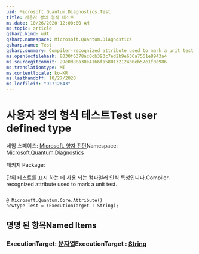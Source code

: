 ```yaml
---
uid: Microsoft.Quantum.Diagnostics.Test
title: 사용자 정의 형식 테스트
ms.date: 10/26/2020 12:00:00 AM
ms.topic: article
qsharp.kind: udt
qsharp.namespace: Microsoft.Quantum.Diagnostics
qsharp.name: Test
qsharp.summary: Compiler-recognized attribute used to mark a unit test.
ms.openlocfilehash: 8030f6378ac0cb393c7ed2b9e636a7561e8943a4
ms.sourcegitcommit: 29e0d88a30e4166fa580132124b0eb57e1f0e986
ms.translationtype: MT
ms.contentlocale: ko-KR
ms.lasthandoff: 10/27/2020
ms.locfileid: "92712643"
---
```

# <a name="test-user-defined-type"></a><span data-ttu-id="fe206-102">사용자 정의 형식 테스트</span><span class="sxs-lookup"><span data-stu-id="fe206-102">Test user defined type</span></span>

<span data-ttu-id="fe206-103">네임 스페이스: [Microsoft. 양자 진단](xref:Microsoft.Quantum.Diagnostics)</span><span class="sxs-lookup"><span data-stu-id="fe206-103">Namespace: [Microsoft.Quantum.Diagnostics](xref:Microsoft.Quantum.Diagnostics)</span></span>

<span data-ttu-id="fe206-104">패키지 [](https://nuget.org/packages/)</span><span class="sxs-lookup"><span data-stu-id="fe206-104">Package: [](https://nuget.org/packages/)</span></span>


<span data-ttu-id="fe206-105">단위 테스트를 표시 하는 데 사용 되는 컴파일러 인식 특성입니다.</span><span class="sxs-lookup"><span data-stu-id="fe206-105">Compiler-recognized attribute used to mark a unit test.</span></span>

```qsharp

@ Microsoft.Quantum.Core.Attribute()
newtype Test = (ExecutionTarget : String);
```



## <a name="named-items"></a><span data-ttu-id="fe206-106">명명 된 항목</span><span class="sxs-lookup"><span data-stu-id="fe206-106">Named Items</span></span>

### <a name="executiontarget--string"></a><span data-ttu-id="fe206-107">ExecutionTarget: [문자열](xref:microsoft.quantum.lang-ref.string)</span><span class="sxs-lookup"><span data-stu-id="fe206-107">ExecutionTarget : [String](xref:microsoft.quantum.lang-ref.string)</span></span>

